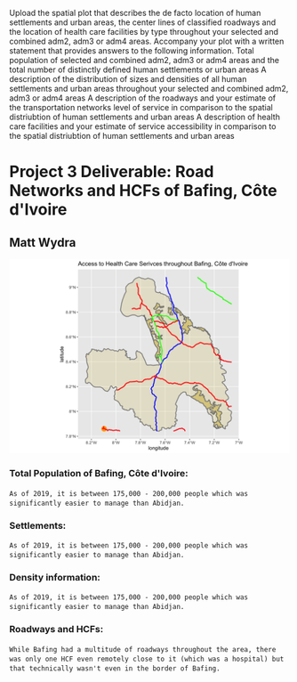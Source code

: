 Upload the spatial plot that describes the de facto location of human settlements and urban areas, the center lines of classified roadways and the location of health care facilities by type throughout your selected and combined adm2, adm3 or adm4 areas.
Accompany your plot with a written statement that provides answers to the following information. 
Total population of selected and combined adm2, adm3 or adm4 areas and the total number of distinctly defined human settlements or urban areas
A description of the distribution of sizes and densities of all human settlements and urban areas throughout your selected and combined adm2, adm3 or adm4 areas
A description of the roadways and your estimate of the transportation networks level of service in comparison to the spatial distriubtion of human settlements and urban areas
A description of health care facilities and your estimate of service accessibility in comparison to the spatial distriubtion of human settlements and urban areas



# Project 3 Deliverable: Road Networks and HCFs of Bafing, Côte d'Ivoire

## Matt Wydra 

![](look4orange.png)

### Total Population of Bafing, Côte d'Ivoire: 
`As of 2019, it is between 175,000 - 200,000 people which was significantly easier to manage than Abidjan.`

### Settlements: 
``As of 2019, it is between 175,000 - 200,000 people which was significantly easier to manage than Abidjan.``

### Density information: 
```As of 2019, it is between 175,000 - 200,000 people which was significantly easier to manage than Abidjan.```

### Roadways and HCFs: 
````While Bafing had a multitude of roadways throughout the area, there was only one HCF even remotely close to it (which was a hospital) but that technically wasn't even in the border of Bafing.````


